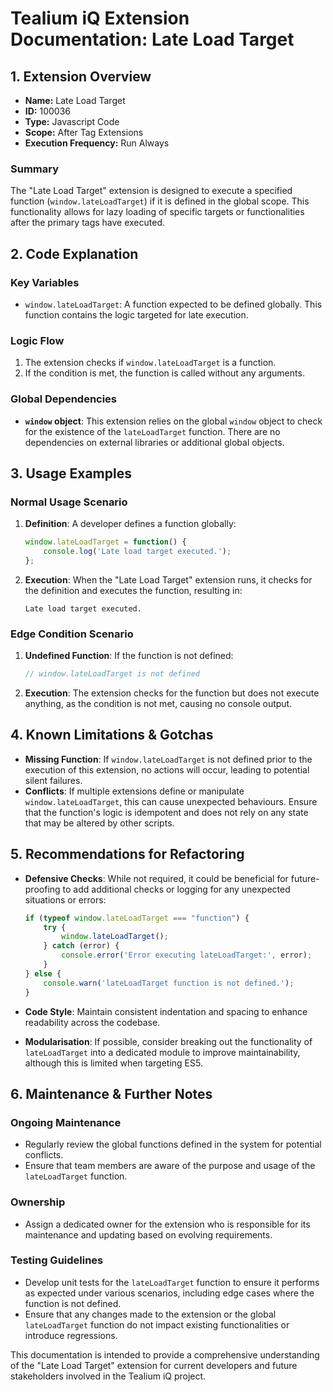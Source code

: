 # Tealium iQ Extension Documentation: Late Load Target

## 1. Extension Overview

- **Name:** Late Load Target
- **ID:** 100036
- **Type:** Javascript Code
- **Scope:** After Tag Extensions
- **Execution Frequency:** Run Always

### Summary
The "Late Load Target" extension is designed to execute a specified function (`window.lateLoadTarget`) if it is defined in the global scope. This functionality allows for lazy loading of specific targets or functionalities after the primary tags have executed.

## 2. Code Explanation

### Key Variables
- `window.lateLoadTarget`: A function expected to be defined globally. This function contains the logic targeted for late execution.

### Logic Flow
1. The extension checks if `window.lateLoadTarget` is a function.
2. If the condition is met, the function is called without any arguments.

### Global Dependencies
- **`window` object**: This extension relies on the global `window` object to check for the existence of the `lateLoadTarget` function. There are no dependencies on external libraries or additional global objects.

## 3. Usage Examples

### Normal Usage Scenario
1. **Definition**: A developer defines a function globally:
   ```javascript
   window.lateLoadTarget = function() {
       console.log('Late load target executed.');
   };
   ```
2. **Execution**: When the "Late Load Target" extension runs, it checks for the definition and executes the function, resulting in:
   ```
   Late load target executed.
   ```

### Edge Condition Scenario
1. **Undefined Function**: If the function is not defined:
   ```javascript
   // window.lateLoadTarget is not defined
   ```
2. **Execution**: The extension checks for the function but does not execute anything, as the condition is not met, causing no console output.

## 4. Known Limitations & Gotchas

- **Missing Function**: If `window.lateLoadTarget` is not defined prior to the execution of this extension, no actions will occur, leading to potential silent failures.
- **Conflicts**: If multiple extensions define or manipulate `window.lateLoadTarget`, this can cause unexpected behaviours. Ensure that the function's logic is idempotent and does not rely on any state that may be altered by other scripts.

## 5. Recommendations for Refactoring

- **Defensive Checks**: While not required, it could be beneficial for future-proofing to add additional checks or logging for any unexpected situations or errors:
  ```javascript
  if (typeof window.lateLoadTarget === "function") {
      try {
          window.lateLoadTarget();
      } catch (error) {
          console.error('Error executing lateLoadTarget:', error);
      }
  } else {
      console.warn('lateLoadTarget function is not defined.');
  }
  ```

- **Code Style**: Maintain consistent indentation and spacing to enhance readability across the codebase.

- **Modularisation**: If possible, consider breaking out the functionality of `lateLoadTarget` into a dedicated module to improve maintainability, although this is limited when targeting ES5.

## 6. Maintenance & Further Notes

### Ongoing Maintenance
- Regularly review the global functions defined in the system for potential conflicts.
- Ensure that team members are aware of the purpose and usage of the `lateLoadTarget` function.

### Ownership
- Assign a dedicated owner for the extension who is responsible for its maintenance and updating based on evolving requirements.

### Testing Guidelines
- Develop unit tests for the `lateLoadTarget` function to ensure it performs as expected under various scenarios, including edge cases where the function is not defined.
- Ensure that any changes made to the extension or the global `lateLoadTarget` function do not impact existing functionalities or introduce regressions.

This documentation is intended to provide a comprehensive understanding of the "Late Load Target" extension for current developers and future stakeholders involved in the Tealium iQ project.